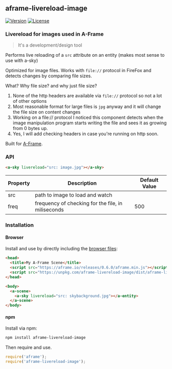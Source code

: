 ## aframe-livereload-image

[![Version](http://img.shields.io/npm/v/aframe-livereload-image.svg?style=flat-square)](https://npmjs.org/package/aframe-livereload-image)
[![License](http://img.shields.io/npm/l/aframe-livereload-image.svg?style=flat-square)](https://npmjs.org/package/aframe-livereload-image)

### Livereload for images used in A-Frame 

> It's a development/design tool

Performs live reloading of a `src` attribute on an entity (makes most sense to use with a-sky)

Optimized for image files. Works with `file://` protocol in FireFox and detects changes by comparing file sizes.

What? Why file size? and why just file size?

1. None of the http headers are available via `file://` protocol so not a lot of other options
1. Most reasonable format for large files is `jpg` anyway and it will change the file size on content changes
1. Working on a file:// protocol I noticed this component detects when the image manipulation program starts writing the file and sees it as growing from 0 bytes up.
1. Yes, I will add checking headers in case you're running on http soon.

Built for [A-Frame](https://aframe.io).

### API

```html
<a-sky livereload="src: image.jpg"></a-sky>
```

| Property | Description | Default Value |
| -------- | ----------- | ------------- |
| src      | path to image to load and watch            |               |
| freq      | frequency of checking for the file, in miliseconds           |  500             |

### Installation

#### Browser

Install and use by directly including the [browser files](dist):

```html
<head>
  <title>My A-Frame Scene</title>
  <script src="https://aframe.io/releases/0.6.0/aframe.min.js"></script>
  <script src="https://unpkg.com/aframe-livereload-image/dist/aframe-livereload-image.min.js"></script>
</head>

<body>
  <a-scene>
    <a-sky livereload="src: skybackground.jpg"></a-entity>
  </a-scene>
</body>
```

#### npm

Install via npm:

```bash
npm install aframe-livereload-image
```

Then require and use.

```js
require('aframe');
require('aframe-livereload-image');
```
